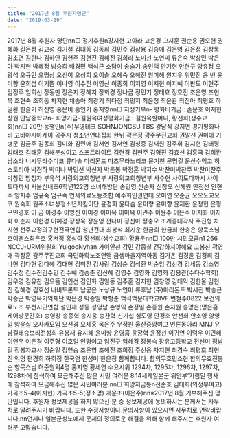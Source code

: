 ```yaml
---
title: "2017년 8월 후원자명단"
date: "2019-03-19"
---
```


2017년 8월 후원자 명단nn□ 정기후원n강지현 고아라 고은경 고지훈 권순용 권오현 권혜화 길은정 김교성 김기철 김대동 김동희 김민주 김삼용 김승애 김은영 김은정 김창록 김초연 김한나 김하얀 김현주 김현진 김혜진 김희라 노미선 노연미 류은숙 박상민 박은아 박지현 박혜정 방승희 배경민 백석근 소담이 송슬기 송인택 안기현 안현구 양유정 오광석 오규민 오명삼 오선이 오성희 오이슬 오혜숙 오혜진 원미혜 원지우 위민진 윤 빈 윤미향 윤희섭 이기쁨 이나영 이수진 이영신 이종희 이지영 이지현 이지혜 이판도 이현주 임정주 임희선 장동만 장은지 장혜지 장회경 정나금 정민기 정태효 정효진 조은영 조현목 조현숙 조희동 차지현 채송아 최광기 최다정 최민지 최윤정 최윤환 최진아 최평호 하일환 한슬기 허진영 홍은비 홍인기 홍지영nn□ 지정기부n- 평화비기금 : 손문호 이지현 창원 안남중학교n- 희망기금-길원옥여성평화기금 : 길원옥할머니, 황선희(생수교회)nn□ 20만 동행인n(주)무영테크 SOHNJONGSU TBS 강남식 강지연 경기평화나비 고바야시아케이 공주시 청소년연대집회 한뉘 곽은정 광주무진교회 권말선 권미애 기병문 김금주 김동희 김미화 김민애 김서연 김서연 김성중 김재원 김주휘 김지현 김태평 김태호 김태훈 김해분성여고 스포트라이트 김현경 김현주 김형진 김효선 김흥국 김희환 남소라 니시무라수미코 류다솔 마리몬드 마츠무라노리코 문기천 문명길 문산수억고 히스토리아 박경하 박미나 박민선 박신자 박은봉 박정훈 박지수 박찬미박찬주 박찬미찬주 박창민 방청자 부유석 사랑의교회청년부 사랑의교회청년부 사수현 사이토다까시 사이토다까시 서울신내초6학년122명 소녀해방단 송민영 신순자 신창오 신헤원 안정선 안현주 양지수 엄규숙 엄규숙 연세의료노동조합 예수회인권연대 오미연 오순균 오오노교오코 원숙희 원주소녀상청소년지킴이단 윤경희 윤다솜 윤미향 윤미향 윤재환 윤정현 은평구민경호 이 금 이경수 이명진 이미경 이미옥 이미옥 이민주 이윤주 이은주 이지화 이지화 이춘자 이현경 이혜경 장상욱 장윤영 전나미 정신아 정충모 조계종대각사 주진형 차지현 천주교정의구현전국연합 청년건대 최봉석 최지운 한금희 한금희 한충은 향묵스님 호이겐스최은호 홍서정 홍성아 황선희(생수교회) 황용운nn□ 100만 시민모금n1 266 NCCJ-URM위원회 YulgooNyhan 가이안선 강민 강종철 건강하셔야해요 고봉신 곽영애 곽창훈 광주무진교회 국민화학노조연맹 금생마을지역아동 김가온 김경윤 김경희 김나현 김다현 김다혜 김대현 김미진 김사랑 김상순 김석환 박순임 김선경 김세동 김소영 김수정 김수진김수민 김수혜 김승준 김신혜 김영수 김영화 김영화 김용관(수다수학회) 김우영 김유찬 김으뜸 김인선 김인화 김일동 김주훈 김지현 김창영 김태익 김한울 김현진 김혜경 김효선 나비토론토 남궁은 노상규 노연미 류후남 (주)마리몬드 박세진 박승근 박승근 박영옥기억재단 박은경 박종일 박형준 백석백문대학교IVF 변철수0822 보건의료노조 부천시민연합 설인재 성동 성영남 손영익 손정일 손종원 손지원 송명은(명은홈케어방문간호) 송영창 송종혁 송지웅 송찬혁 신기섭 심도영 안경호 안선희 안소영 양영일 양윤실 오사카모임 오선경 오세홍 옥은주 우정원 울산중앙여고 언론동아리 MNJ 유남길태승보리전성희 유봉재 유지혜 윤미향 윤영흠 윤장혁 윤정선 이귀연 이덕우 이민혜 이연우 이은경 이주형 이호일 인명여고 임진구 임혜경 장봉숙 장유고등학교 전선미 정남길 정봉자교사 정순일 정연승 조은영 조혜진 조희정 주선용 차지현 최경숙 최평호 최현진 익명 편경희 하희정 한국염 한성미 한은정 함께합니다. 합의무효민소현 합의무효전봉순 향묵스님 허준원외4명 홍지영 황세연 수요시위 1294차, 1295차, 1296차, 1297차, 1298차에 참석하여 모금해주신 많은 시민 여러분 8.14세계일본군‘위안부’기림일 행사에 참석하여 모금해주신 많은 시민여러분.nn□ 희망저금통n전준호 김태희(의정부여고) 가곡초5-4(이지현) 가곡초5-5(정소명) 개운초(이은주)nn※2017년 8월 기부해주신 명단입니다. 후원자 정보제공을 하지 않으신 분 중 정보제공에 동의하시는 분께서는 사무처로 알려주시기 바랍니다. 또한 수정사항이나 문의사항이 있으시면 사무처로 연락바랍니다.nn언제나 일본군성노예제 문제의 정의로운 해결을 위해 함께 해주시는 후원자 여러분 고맙습니다.
